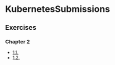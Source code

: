 # KubernetesSubmissions

## Exercises

### Chapter 2

- [1.1.](https://github.com/sokolovpav/kubsub/tree/1.1)
- [1.2.](https://github.com/sokolovpav/kubsub/tree/1.2)